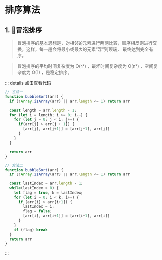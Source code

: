 # 排序算法

## 1. 🔗冒泡排序 

> 冒泡排序的基本思想是，对相邻的元素进行两两比较，顺序相反则进行交换，这样，每一趟会将最小或最大的元素“浮”到顶端， 最终达到完全有序。  

> 冒泡排序的平均时间复杂度为 O(n²) ，最坏时间复杂度为 O(n²) ，空间复杂度为 O(1) ，是稳定排序。

::: details 点击查看代码
```js
// 方法一
function bubbleSort(arr) {
  if (!Array.isArray(arr) || arr.length <= 1) return arr

  const length = arr.length - 1;
  for (let i = length; i >= 0; i--) {
    for (let j = 0; j < i; j++) {
      if(arr[j] > arr[j + 1]) {
        [arr[j], arr[j+1]] = [arr[j+1], arr[j]]
      }
    }
  }

  return arr
}

// 方法二
function bubbleSort(arr) {
  if (!Array.isArray(arr) || arr.length <= 1) return arr

  const lastIndex = arr.length - 1;
  while(lastIndex > 0) {
    let flag = true, k = lastIndex;
    for (let i = 0; i < k; i++) {
      if (arr[i] > arr[i+1]) {
        lastIndex = i;
        flag = false;
        [arr[i], arr[i+1]] = [arr[i+1], arr[i]]
      }
    }
    if (flag) break
  }
  return arr
}
```
:::